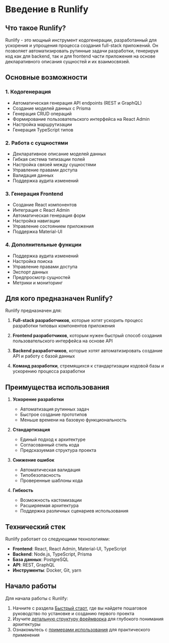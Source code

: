 # Введение в Runlify

## Что такое Runlify?

Runlify - это мощный инструмент кодогенерации, разработанный для ускорения и упрощения процесса создания full-stack приложений. Он позволяет автоматизировать рутинные задачи разработки, генерируя код как для backend, так и для frontend части приложения на основе декларативного описания сущностей и их взаимосвязей.

## Основные возможности

### 1. Кодогенерация
- Автоматическая генерация API endpoints (REST и GraphQL)
- Создание моделей данных с Prisma
- Генерация CRUD операций
- Формирование пользовательского интерфейса на React Admin
- Настройка маршрутизации
- Генерация TypeScript типов

### 2. Работа с сущностями
- Декларативное описание моделей данных
- Гибкая система типизации полей
- Настройка связей между сущностями
- Управление правами доступа
- Валидация данных
- Поддержка аудита изменений

### 3. Генерация Frontend
- Создание React компонентов
- Интеграция с React Admin
- Автоматическая генерация форм
- Настройка навигации
- Управление состоянием приложения
- Поддержка Material-UI

### 4. Дополнительные функции
- Поддержка аудита изменений
- Настройка поиска
- Управление правами доступа
- Экспорт данных
- Предпросмотр сущностей
- Метрики и мониторинг

## Для кого предназначен Runlify?

Runlify предназначен для:

1. **Full-stack разработчиков**, которые хотят ускорить процесс разработки типовых компонентов приложения

2. **Frontend разработчиков**, которым нужен быстрый способ создания пользовательского интерфейса на основе API

3. **Backend разработчиков**, которые хотят автоматизировать создание API и работу с базой данных

4. **Команд разработки**, стремящихся к стандартизации кодовой базы и ускорению процесса разработки

## Преимущества использования

1. **Ускорение разработки**
   - Автоматизация рутинных задач
   - Быстрое создание прототипов
   - Меньше времени на базовую функциональность

2. **Стандартизация**
   - Единый подход к архитектуре
   - Согласованный стиль кода
   - Предсказуемая структура проекта

3. **Снижение ошибок**
   - Автоматическая валидация
   - Типобезопасность
   - Проверенные шаблоны кода

4. **Гибкость**
   - Возможность кастомизации
   - Расширяемая архитектура
   - Поддержка различных сценариев использования

## Технический стек

Runlify работает со следующими технологиями:

- **Frontend**: React, React Admin, Material-UI, TypeScript
- **Backend**: Node.js, TypeScript, Prisma
- **База данных**: PostgreSQL
- **API**: REST, GraphQL
- **Инструменты**: Docker, Git, yarn

## Начало работы

Для начала работы с Runlify:

1. Начните с раздела [Быстрый старт](./02-quick-start.md), где вы найдете пошаговое руководство по установке и созданию первого проекта
2. Изучите [детальную структуру фреймворка](./10-runlify-structure.md) для глубокого понимания архитектуры
3. Ознакомьтесь с [примерами использования](./07-examples.md) для практического применения 